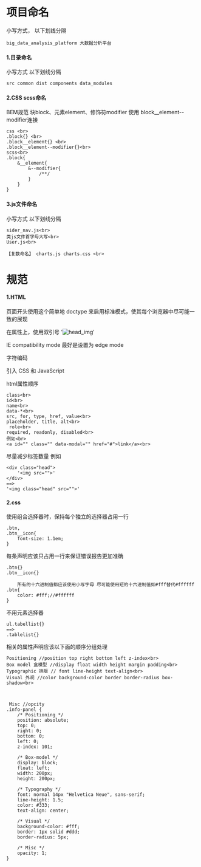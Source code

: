 # 项目命名

小写方式， 以下划线分隔 <br>

	big_data_analysis_platform 大数据分析平台

<h4>1.目录命名</h4>

小写方式 以下划线分隔 

	src common dist components data_modules

<h4>2.CSS scss命名</h4>

BEM规范 块block、元素element、修饰符modifier 使用 block__element--modifier连接<br>
	
	css <br>
	.block{} <br>
	.block__element{} <br>
	.block__element--modifier{}<br>
	scss<br> 
	.block{
		&__element{
			&--modifier{
				/**/
			}
		}
	}

<h4>3.js文件命名</h4>

小写方式 以下划线分隔 <br>

	sider_nav.js<br>
	类js文件首字母大写<br>
	User.js<br>

	【复数命名】 charts.js charts.css <br>

# 规范

<h4>1.HTML</h4>

页面开头使用这个简单地 doctype 来启用标准模式，使其每个浏览器中尽可能一致的展现 <!DOCTYPE html><br>
	
在属性上，使用双引号  '<img src="head_img.png" alt="head_img">'<br>
	
IE compatibility mode 最好是设置为 edge mode <meta http-equiv="X-UA-Compatible" content="IE=Edge"><br>
	
字符编码 <meta charset="UTF-8"><br>
	
引入 CSS 和 JavaScript <br>
	<link rel="stylesheet" href="common.css">
	<style>
	    /* ... */
	</style>
	<script src="code-guide.js"></script>

html属性顺序<br>

	class<br>
	id<br>
	name<br>
	data-*<br>
	src, for, type, href, value<br>
	placeholder, title, alt<br>
	 role<br>
	required, readonly, disabled<br>
	例如<br>
	<a id="" class="" data-modal="" href="#">link</a><br>

尽量减少标签数量 例如<br>
	
	<div class="head">
	    '<img src="">'
	</div>
	==> 
	'<img class="head" src="">'



<h4>2.css </h4>

使用组合选择器时，保持每个独立的选择器占用一行<br>

	.btn,
	.btn__icon{
		font-size: 1.1em;
	}

每条声明应该只占用一行来保证错误报告更加准确<br>

	.btn{}
	.btn__icon{}

		所有的十六进制值都应该使用小写字母 尽可能使用短的十六进制值如#fff替代#ffffff
	.btn{
		color: #fff;//#ffffff
	}

不用元素选择器<br>

	ul.tabellist{} 
	==> 
	.tablelist{}

相关的属性声明应该以下面的顺序分组处理<br>

	Positioning //position top right bottom left z-index<br>
	Box model 盒模型 //display float width height margin padding<br>
	Typographic 排版 // font line-height text-align<br>
	Visual 外观 //color background-color border border-radius box-shadow<br>

 
 
     Misc //opcity 
	.info-panel {
	    /* Positioning */
	    position: absolute;
	    top: 0;
	    right: 0;
	    bottom: 0;
	    left: 0;
	    z-index: 101;

	    /* Box-model */
	    display: block;
	    float: left;
	    width: 200px;
	    height: 200px;

	    /* Typography */
	    font: normal 14px "Helvetica Neue", sans-serif;
	    line-height: 1.5;
	    color: #333;
	    text-align: center;

	    /* Visual */
	    background-color: #fff;
	    border: 1px solid #ddd;
	    border-radius: 5px;

	    /* Misc */
	    opacity: 1;
	}
